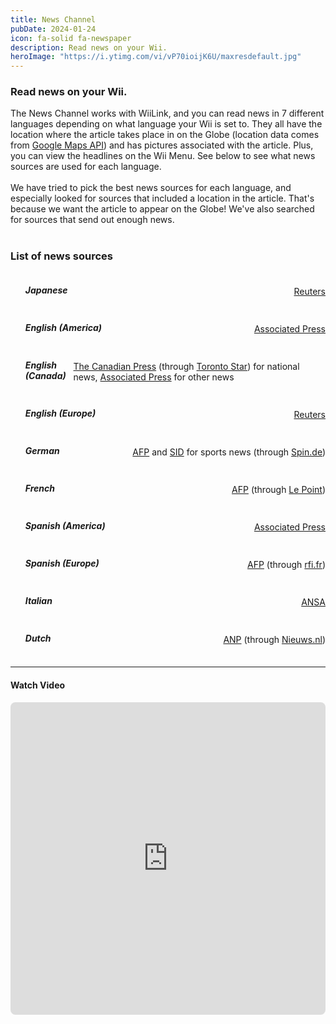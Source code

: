 ```yaml
---
title: News Channel
pubDate: 2024-01-24
icon: fa-solid fa-newspaper
description: Read news on your Wii.
heroImage: "https://i.ytimg.com/vi/vP70ioijK6U/maxresdefault.jpg"
---
```


### Read news on your Wii.

The News Channel works with WiiLink, and you can read news in 7 different languages depending on what
language your Wii is set to. They all have the location where the article takes place in on the Globe
(location data comes from <a href="https://developers.google.com/maps/">Google Maps API</a>) and has
pictures associated with the article. Plus, you can view the headlines on the Wii Menu. See below to see
what news sources are used for each language.
<br>
<br>
We have tried to pick the best news sources for each language, and especially looked for sources that
included a location in the article. That's because we want the article to appear on the Globe! We've also
searched for sources that send out enough news.
<br>
<br>

### List of news sources

<div class="row center">
			<ul class="collection with-header">
				<li style="display:flex; align-items:center; justify-content:space-between;">
					<h5>Japanese</h5>
					<a href="https://jp.reuters.com">Reuters</a>
				</li>
				<li style="display:flex; align-items:center; justify-content:space-between;">
					<h5>English (America)</h5>
					<a href="https://apnews.com">Associated Press</a>
				</li>
				<li style="display:flex; align-items:center; justify-content:space-between;">
					<h5>English (Canada)</h5>
					<div>
					<a href="https://www.thecanadianpress.com">The Canadian Press</a> (through <a
						href="https://thestar.com">Toronto Star</a>) for national news, <a
						href="https://apnews.com">Associated Press</a> for other news
						</div>
				</li>
				<li style="display:flex; align-items:center; justify-content:space-between;">
					<h5>English (Europe)</h5>
					<a href="https://uk.reuters.com">Reuters</a>
				</li>
				<li style="display:flex; align-items:center; justify-content:space-between;">
					<h5>German</h5>
					<div>
					<a href="https://www.afp.com/de">AFP</a> and <a href="https://sid.de">SID</a> for sports news
					(through <a href="https://spin.de">Spin.de</a>)
					</div>
				</li>
				<li style="display:flex; align-items:center; justify-content:space-between;">
					<h5>French</h5>
					<div>
					<a href="https://www.afp.com/fr">AFP</a> (through <a href="http://www.lepoint.fr">Le Point</a>)
					</div>
				</li>
				<li style="display:flex; align-items:center; justify-content:space-between;">
					<h5>Spanish (America)</h5>
					<a href="https://apnews.com">Associated Press</a>
				</li>
				<li style="display:flex; align-items:center; justify-content:space-between;">
					<h5>Spanish (Europe)</h5>
					<div>
					<a href="https://www.afp.com/es">AFP</a> (through <a href="https://rfi.fr">rfi.fr</a>)
					</div>
				</li>
				<li style="display:flex; align-items:center; justify-content:space-between;">
					<h5>Italian</h5>
					<a href="http://www.ansa.it">ANSA</a>
				</li>
				<li style="display:flex; align-items:center; justify-content:space-between;">
					<h5>Dutch</h5>
					<div>
					<a href="https://www.anp.nl">ANP</a> (through <a href="https://nieuws.nl">Nieuws.nl</a>)
					</div>
				</li>
			</ul>
		</div>
<hr>
<h4><i class="fab fa-youtube" aria-hidden="true"></i> Watch Video</h4>
<iframe src="https://www.youtube.com/embed/zYnexF8UCK0" frameborder="0" style="border-radius:8px;" width="100%" height="500" allow="autoplay; encrypted-media" allowfullscreen></iframe>
